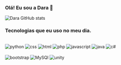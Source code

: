 ### Olá!  Eu sou a Dara 🎲

![Dara GitHub stats](https://github-readme-stats.vercel.app/api?username=yDaraAlves&show_icons=true&theme=onedark)

### Tecnologias que eu uso no meu dia.
<div style="display: inline_block"><br/>
<img align="center" alt="python" src="https://img.shields.io/badge/Python-3776AB?style=for-the-badge&logo=python&logoColor=white">
<img align="center" alt="css" src="https://img.shields.io/badge/CSS-239120?&style=for-the-badge&logo=css3&logoColor=white">

<img align="center" alt="html" src="https://img.shields.io/badge/HTML-239120?style=for-the-badge&logo=html5&logoColor=white">

<img align="center" alt="php" src="https://img.shields.io/badge/PHP-777BB4?style=for-the-badge&logo=php&logoColor=white">
<img align="center" alt="javascript" src="https://img.shields.io/badge/JavaScript-323330?style=for-the-badge&logo=javascript&logoColor=F7DF1E">
<img align="center" alt="java" src="https://img.shields.io/badge/Java-ED8B00?style=for-the-badge&logo=java&logoColor=white">
<img align="center" alt="c#" src="https://img.shields.io/badge/C%23-239120?style=for-the-badge&
logo=c-sharp&logoColor=white"><br/>
</div>

<div style="display: inline_block"><br/>
<img align="center" alt="bootstrap" src="https://img.shields.io/badge/Bootstrap-563D7C?style=for-the-badge&logo=bootstrap&logoColor=white">
<img align="center" alt="MySQl" src="https://img.shields.io/badge/MySQL-00000F?style=for-the-badge&logo=mysql&logoColor=white">
<img align="center" alt="unity" src="https://img.shields.io/badge/Unity-100000?style=for-the-badge&logo=unity&logoColor=white">

</div>


